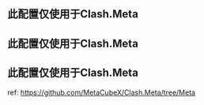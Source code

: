 ## 此配置仅使用于Clash.Meta
## 此配置仅使用于Clash.Meta
## 此配置仅使用于Clash.Meta

ref: https://github.com/MetaCubeX/Clash.Meta/tree/Meta